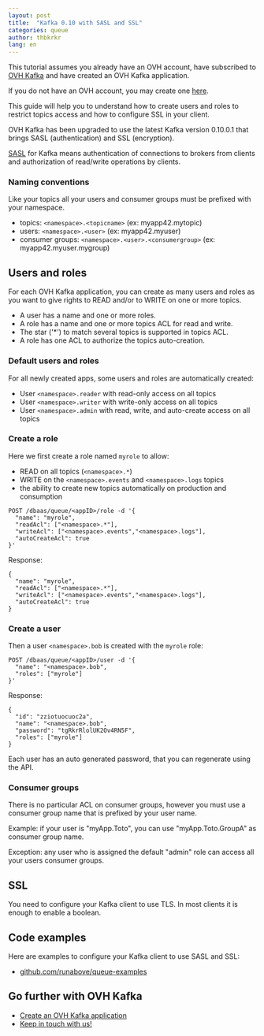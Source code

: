 ```yaml
---
layout: post
title:  "Kafka 0.10 with SASL and SSL"
categories: queue
author: thbkrkr
lang: en
---
```


This tutorial assumes you already have an OVH account, have subscribed to [OVH Kafka](https://www.runabove.com/dbaas-queue.xml)
and have created an OVH Kafka application.

If you do not have an OVH account, you may create one [here](https://www.ovh.com/fr/support/new_nic.xml).

This guide will help you to understand how to create users and roles to restrict topics access and how to configure SSL in your client.

OVH Kafka has been upgraded to use the latest Kafka version 0.10.0.1 that brings SASL (authentication) and SSL (encryption).

[SASL](https://fr.wikipedia.org/wiki/Simple_Authentication_and_Security_Layer) for Kafka means authentication of connections to brokers from clients and authorization of read/write operations by clients.

### Naming conventions

Like your topics all your users and consumer groups must be prefixed with your namespace.

- topics: `<namespace>.<topicname>` (ex: myapp42.mytopic)
- users: `<namespace>.<user>` (ex: myapp42.myuser)
- consumer groups: `<namespace>.<user>.<consumergroup>` (ex: myapp42.myuser.mygroup)

## Users and roles

For each OVH Kafka application, you can create as many users and roles as you want
to give rights to READ and/or to WRITE on one or more topics.

  - A user has a name and one or more roles.
  - A role has a name and one or more topics ACL for read and write.
  - The star ('*') to match several topics is supported in topics ACL.
  - A role has one ACL to authorize the topics auto-creation.

### Default users and roles

For all newly created apps, some users and roles are automatically created:

  - User `<namespace>.reader` with read-only access on all topics
  - User `<namespace>.writer` with write-only access on all topics
  - User `<namespace>.admin` with read, write, and auto-create access on all topics

### Create a role

Here we first create a role named `myrole` to allow:

  - READ on all topics (`<namespace>.*`)
  - WRITE on the `<namespace>.events` and `<namespace>.logs` topics
  - the ability to create new topics automatically on production and consumption

```
POST /dbaas/queue/<appID>/role -d '{
  "name": "myrole",
  "readAcl": ["<namespace>.*"],
  "writeAcl": ["<namespace>.events","<namespace>.logs"],
  "autoCreateAcl": true
}'
```

Response:

```
{
  "name": "myrole",
  "readAcl": ["<namespace>.*"],
  "writeAcl": ["<namespace>.events","<namespace>.logs"],
  "autoCreateAcl": true
}
```

### Create a user

Then a user `<namespace>.bob` is created with the `myrole` role:

```
POST /dbaas/queue/<appID>/user -d '{
  "name": "<namespace>.bob",
  "roles": ["myrole"]
}'
```

Response:

```
{
  "id": "zziotuocuoc2a",
  "name": "<namespace>.bob",
  "password": "tgRkrRlolUK2Ov4RN5F",
  "roles": ["myrole"]
}
```

Each user has an auto generated password, that you can regenerate using the API.

### Consumer groups

There is no particular ACL on consumer groups, however you must use a consumer group name that is prefixed by your user name.

Example: if your user is "myApp.Toto", you can use "myApp.Toto.GroupA" as consumer group name.

Exception: any user who is assigned the default "admin" role can access all your users consumer groups.

## SSL

You need to configure your Kafka client to use TLS. In most clients it is enough to enable a boolean.

## Code examples

Here are examples to configure your Kafka client to use SASL and SSL:

- [github.com/runabove/queue-examples](https://github.com/runabove/queue-examples)

## Go further with OVH Kafka

- [Create an OVH Kafka application](https://www.runabove.com/dbaas-queue.xml)
- [Keep in touch with us!](mailto:dbaas.queue-subscribe@ml.ovh.net)
